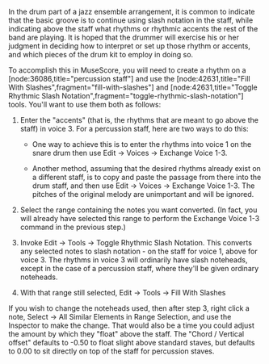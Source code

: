 In the drum part of a jazz ensemble arrangement, it is common to indicate that the basic groove is to continue using slash notation in the staff, while indicating above the staff what rhythms or rhythmic accents the rest of the band are playing. It is hoped that the drummer will exercise his or her judgment in deciding how to interpret or set up those rhythm or accents, and which pieces of the drum kit to employ in doing so.

To accomplish this in MuseScore, you will need to create a rhythm on a [node:36086,title="percussion staff"] and use the [node:42631,title="Fill With Slashes",fragment="fill-with-slashes"] and [node:42631,title="Toggle Rhythmic Slash Notation",fragment="toggle-rhythmic-slash-notation"] tools. You'll want to use them both as follows:

1. Enter the "accents" (that is, the rhythms that are meant to go above the staff) in voice 3. For a percussion staff, here are two ways to do this:

    * One way to achieve this is to enter the rhythms into voice 1 on the snare drum then use Edit &rarr; Voices &rarr; Exchange Voice 1-3.

    * Another method, assuming that the desired rhythms already exist on a different staff, is to copy and paste the passage from there into the drum staff, and then use Edit &rarr; Voices &rarr; Exchange Voice 1-3. The pitches of the original melody are unimportant and will be ignored.

2. Select the range containing the notes you want converted. (In fact, you will already have selected this range to perform the Exchange Voice 1-3 command in the previous step.)

3. Invoke Edit &rarr; Tools &rarr; Toggle Rhythmic Slash Notation. This converts any selected notes to slash notation - on the staff for voice 1, above for voice 3. The rhythms in voice 3 will ordinarily have slash noteheads, except in the case of a percussion staff, where they'll be given ordinary noteheads.

4. With that range still selected, Edit &rarr; Tools &rarr; Fill With Slashes

If you wish to change the noteheads used, then after step 3, right click a note, Select  &rarr; All Similar Elements in Range Selection, and use the Inspector to make the change. That would also be a time you could adjust the amount by which they "float" above the staff.  The "Chord / Vertical offset" defaults to -0.50 to float slight above standard staves, but defaults to 0.00 to sit directly on top of the staff for percussion staves.
